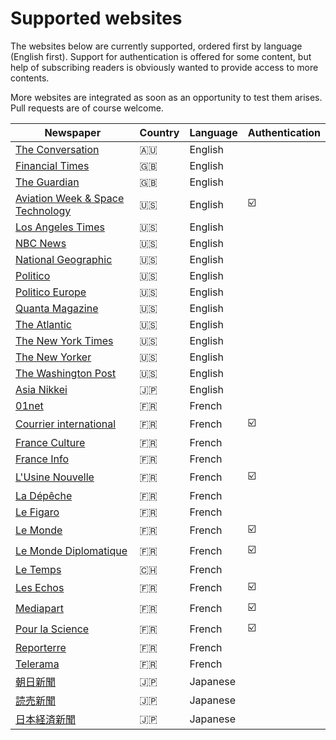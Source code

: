 # Supported websites

The websites below are currently supported, ordered first by language (English first). Support for authentication is offered for some content, but help of subscribing readers is obviously wanted to provide access to more contents.

More websites are integrated as soon as an opportunity to test them arises. Pull requests are of course welcome.

| Newspaper                                                        | Country | Language | Authentication |
| ---------------------------------------------------------------- | ------- | -------- | -------------- |
| [The Conversation](https://theconversation.com/)                 | 🇦🇺      | English  |                |
| [Financial Times](https://www.ft.com/)                           | 🇬🇧      | English  |                |
| [The Guardian](https://www.theguardian.com/)                     | 🇬🇧      | English  |                |
| [Aviation Week & Space Technology](https://aviationweek.com/)    | 🇺🇸      | English  | ☑️             |
| [Los Angeles Times](https://www.latimes.com/)                    | 🇺🇸      | English  |                |
| [NBC News](https://www.nbcnews.com/)                             | 🇺🇸      | English  |                |
| [National Geographic](https://www.nationalgeographic.com/)       | 🇺🇸      | English  |                |
| [Politico](https://www.politico.com/)                            | 🇺🇸      | English  |                |
| [Politico Europe](https://www.politico.eu/)                      | 🇺🇸      | English  |                |
| [Quanta Magazine](https://www.quantamagazine.com/)               | 🇺🇸      | English  |                |
| [The Atlantic](https://www.theatlantic.com/)                     | 🇺🇸      | English  |                |
| [The New York Times](https://www.nytimes.com/)                   | 🇺🇸      | English  |                |
| [The New Yorker](https://www.newyorker.com/)                     | 🇺🇸      | English  |                |
| [The Washington Post](https://www.washingtonpost.com/)           | 🇺🇸      | English  |                |
| [Asia Nikkei](https://asia.nikkei.com/)                          | 🇯🇵      | English  |                |
| [01net](https://www.01net.com/)                                  | 🇫🇷      | French   |                |
| [Courrier international](https://www.courrierinternational.com/) | 🇫🇷      | French   | ☑️             |
| [France Culture](https://www.franceculture.fr/)                  | 🇫🇷      | French   |                |
| [France Info](https://www.francetvinfo.fr/)                      | 🇫🇷      | French   |                |
| [L'Usine Nouvelle](https://www.usinenouvelle.com/)               | 🇫🇷      | French   | ☑️             |
| [La Dépêche](https://www.ladepeche.fr/)                          | 🇫🇷      | French   |                |
| [Le Figaro](https://www.lefigaro.fr/)                            | 🇫🇷      | French   |                |
| [Le Monde](https://www.lemonde.fr/)                              | 🇫🇷      | French   | ☑️             |
| [Le Monde Diplomatique](https://www.monde-diplomatique.fr/)      | 🇫🇷      | French   | ☑️             |
| [Le Temps](https://www.letemps.ch/)                              | 🇨🇭      | French   |                |
| [Les Echos](https://www.lesechos.fr/)                            | 🇫🇷      | French   | ☑️             |
| [Mediapart](https://www.mediapart.fr/)                           | 🇫🇷      | French   | ☑️             |
| [Pour la Science](https://www.pourlascience.fr/)                 | 🇫🇷      | French   | ☑️             |
| [Reporterre](https://reporterre.net/)                            | 🇫🇷      | French   |                |
| [Telerama](https://www.telerama.fr/)                             | 🇫🇷      | French   |                |
| [朝日新聞](https://www.asahi.com/)                               | 🇯🇵      | Japanese |                |
| [読売新聞](https://www.yomiuri.co.jp/)                           | 🇯🇵      | Japanese |                |
| [日本経済新聞](https://www.nikkei.com/)                          | 🇯🇵      | Japanese |                |
